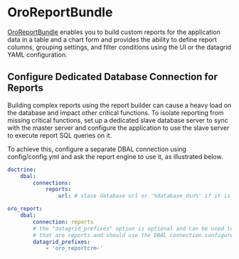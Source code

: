 <a id="bundle-docs-platform-report-bundle"></a>

# OroReportBundle

<a href="https://github.com/oroinc/platform/tree/6.1/src/Oro/Bundle/ReportBundle" target="_blank">OroReportBundle</a> enables you to build custom reports for the application data in a table and a chart form and provides the ability to define report columns, grouping settings, and filter conditions using the UI or the datagrid YAML configuration.

## Configure Dedicated Database Connection for Reports

Building complex reports using the report builder can cause a heavy load on the database and impact other critical functions. To isolate reporting from missing critical functions, set up a dedicated slave database server to sync with the master server and configure the application to use the slave server to execute report SQL queries on it.

To achieve this, configure a separate DBAL connection using config/config.yml and ask the report engine to use it, as illustrated below.

```yaml
doctrine:
    dbal:
        connections:
            reports:
                url: # slave database url or '%database_dsn%' if it is the same as master database

oro_report:
    dbal:
        connection: reports
        # the "datagrid_prefixes" option is optional and can be used to specify the list of name prefixes for datagrids
        # that are reports and should use the DBAL connection configured in the "connection" option
        datagrid_prefixes:
            - 'oro_reportcrm-'
```

<!-- Frontend -->

